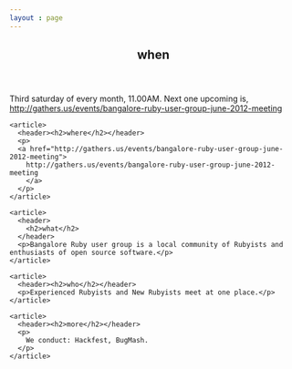 ```yaml
---
layout : page
---
```


<section id="container">
  <div id="flash"></div>

  <section class='column'>
    <article>
      <header><h2>when</h2></header>
      <p>
        Third saturday of every month, 11.00AM. 
        Next one upcoming is,
        <a href="http://gathers.us/events/bangalore-ruby-user-group-june-2012-meeting">
        http://gathers.us/events/bangalore-ruby-user-group-june-2012-meeting
        </a>
      </p>
    </article>
  
    <article>
      <header><h2>where</h2></header>
      <p> 
      <a href="http://gathers.us/events/bangalore-ruby-user-group-june-2012-meeting">
        http://gathers.us/events/bangalore-ruby-user-group-june-2012-meeting
        </a>
      </p>
    </article>
  
    <article>
      <header>
        <h2>what</h2>
      </header>
      <p>Bangalore Ruby user group is a local community of Rubyists and enthusiasts of open source software.</p>
    </article>
  
    <article>
      <header><h2>who</h2></header>
      <p>Experienced Rubyists and New Rubyists meet at one place.</p>
    </article>
  
    <article>
      <header><h2>more</h2></header>
      <p>
        We conduct: Hackfest, BugMash.       
      </p>
    </article>
  </section>

</section>


